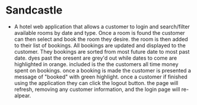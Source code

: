 # Sandcastle

- A hotel web application that allows a customer to login and search/filter available rooms by date and type. Once a room is found the customer can then select and book the room they desire. the room is then added to their list of bookings. All bookings are updated and displayed to the customer. They bookings are sorted from most future date to most past date. dyes past the oresent are grey'd out while dates to come are highlighted in orange. included is the the customers all time money spent on bookings. once a booking is made the customer is presented a message of "booked" with green highlight. once a customer if finished using the application they can click the logout button. the page will refresh, removing any customer information, and the login page will re-alpear.